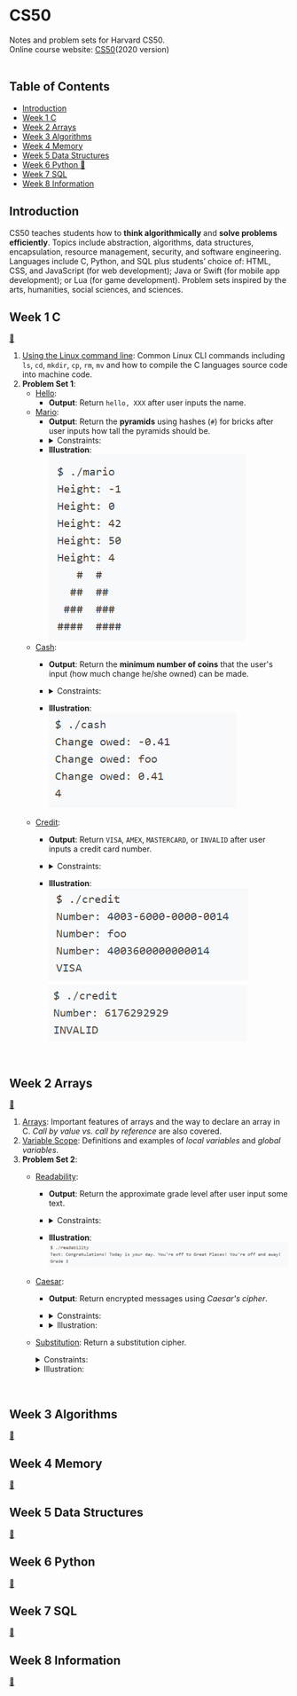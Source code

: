 # CS50
Notes and problem sets for Harvard CS50.<br>
Online course website: [CS50](https://cs50.harvard.edu/x/2020/)(2020 version)
<br><br>

## Table of Contents
* [Introduction](#intro)
* [Week 1 C](#week1)
* [Week 2 Arrays](#week2)
* [Week 3 Algorithms](#week3)
* [Week 4 Memory](#week4)
* [Week 5 Data Structures](#week5)
* [Week 6 Python 🐍](#week6)
* [Week 7 SQL](#week7)
* [Week 8 Information](#week8)

<h2 id="intro">Introduction</h2>

CS50 teaches students how to **think algorithmically** and **solve problems efficiently**. Topics include abstraction, algorithms, data structures, encapsulation, resource management, security, and software engineering. Languages include C, Python, and SQL plus students’ choice of: HTML, CSS, and JavaScript (for web development); Java or Swift (for mobile app development); or Lua (for game development). Problem sets inspired by the arts, humanities, social sciences, and sciences. <br>

<h2 id="week1">Week 1 C</h2>

[🐳](/Week%201%20C)
1. [Using the Linux command line](/Week%201%20C/CommandLine.md): Common Linux CLI commands including `ls`, `cd`, `mkdir`, `cp`, `rm`, `mv` and how to compile the C languages source code into machine code.
2. **Problem Set 1**: 
    * [Hello](/Week%201%20C/hello.c): 
      * **Output**: Return `hello, XXX` after user inputs the name.
    * [Mario](/Week%201%20C/mario.c): 
      * **Output**: Return the **pyramids** using hashes (`#`) for bricks after user inputs how tall the pyramids should be. 
      * <details><summary>Constraints:</summary>
         <p>If the user doesn’t input a positive integer between 1 and 8, inclusive, the program should re-prompt the user until they cooperate.</p>
         </details>
      * **Illustration**:<br>![mario](/Pictures/mario.PNG)
    * [Cash](/Week%201%20C/cash.c):
      * **Output**: Return the **minimum number of coins** that the user's input (how much change he/she owned) can be made.
      * <details><summary>Constraints:</summary>
   
        1. The only coins available are quarters (25¢), dimes (10¢), nickels (5¢), and pennies (1¢).
        2. Only allow user to input float number(use `get_float`). The program should re-prompt the users until they cooperate.
        3. Round your cents to the nearest penny, as with round, which is declared in `math.h`.
        4. Beware the inherent imprecision of floating-point values. Convert the user’s inputted dollars to cents (i.e., from a `float` to an `int`) to avoid tiny errors that might otherwise add up!
        </details>
        
      * **Illustration**:<br>![cash](/Pictures/cash.PNG)
    * [Credit](/Week%201%20C/credit.c):
      * **Output**: Return `VISA`, `AMEX`, `MASTERCARD`, or `INVALID` after user inputs a credit card number.
      * <details><summary>Constraints:</summary>
   
        1. The program should re-prompt the users until they input entirely numeric (i.e., devoid of hyphens, as might be printed on an actual card). 
        2. According to *Luhn’s algorithm*, you can determine if a credit card number is (syntactically) valid.
        3. All American Express numbers start with 34 or 37; most MasterCard numbers start with 51, 52, 53, 54, or 55 (they also have some other potential starting numbers which we won’t concern ourselves with for this problem); and all Visa numbers start with 4.
        
        </details>
      * **Illustration**:<br>![credit](/Pictures/credit.PNG)
<br>

<h2 id="week2">Week 2 Arrays</h2>

[🐳](/Week%202%20Arrays)
1. [Arrays](/Week%202%20Arrays/Arrays.md): Important features of arrays and the way to declare an array in C. *Call by value vs. call by reference* are also covered.
2. [Variable Scope](/Week%202%20Arrays/VariableScope.md): Definitions and examples of *local variables* and *global variables*.
3. **Problem Set 2**:
   * [Readability](/Week%202%20Arrays/readability.c):
      * **Output**: Return the approximate grade level after user input some text.
      * <details><summary>Constraints:</summary>
   
        1. Use the *Coleman-Liau index* (`index = 0.0588 * L - 0.296 * S - 15.8`) to compute the grade reading level. Here, L is the average number of letters per 100 words in the text, and S is the average number of sentences per 100 words in the text.
        2. Prompt the user for a `string` of text using `get_string`.
        3. You may assume that a letter is any lowercase character from a to z or any uppercase character from A to Z, any sequence of characters separated by spaces should count as a word, and that any occurrence of a period, exclamation point, or question mark indicates the end of a sentence.
        4. If the resulting index number is 16 or higher, your program should output `Grade 16+`. If the index number is less than 1, your program should output `Before Grade 1`.
        
        </details>
      * **Illustration**:<br>![readability](/Pictures/readability.PNG)
   * [Caesar](/Week%202%20Arrays/caesar.c):
      * **Output**: Return encrypted messages using *Caesar's cipher*.
      * <details><summary>Constraints:</summary>
   
        1. Caesar’s algorithm (i.e., cipher) encrypts messages by “rotating” each letter by k positions. 
        2. Accept a single command-line argument, a non-negative integer k. Return `Usage: ./caesar key` if not receive exactly one command-line argument from user.
        3. Work for all non-negative integral values of k less than 2^31 - 26.
        4. Output `plaintext:` and then prompt the user for a string of plaintext (using `get_string`).
        5. Output `ciphertext:` followed by the plaintext’s corresponding ciphertext, with each alphabetical character in the plaintext “rotated” by k positions.
        6. Non-alphabetical characters should be outputted unchanged and case must be preserved.

        </details>
      * <details><summary>Illustration:</summary>
   
         ```
         $ ./caesar 1
         plaintext:  HELLO
         ciphertext: IFMMP
         $ ./caesar HELLO
         Usage: ./caesar key
         ```
         </details>
   * [Substitution](/Week%202%20Arrays/substitution.c): Return a substitution cipher.
      <details><summary>Constraints:</summary>
   
        1. Encrypt a message by replacing every letter with another letter using a 26-character mapping key.
        2. Accept a single command-line argument, a 26-character mapping key. Return `Usage: ./substitution key` if not receive exactly one command-line argument from user. Return `Key must contain 26 characters.` if not receive exactly 26 characters.
        3. Output `plaintext:` and then prompt the user for a string of plaintext (using `get_string`).
        4. Output `ciphertext:` followed by the plaintext’s corresponding ciphertext, with each alphabetical character in the plaintext substituted for the corresponding character in the ciphertext.
        5. Non-alphabetical characters should be outputted unchanged and case must be preserved.
        
      </details>
      <details><summary>Illustration:</summary>
   
         ```
         $ ./substitution VCHPRZGJNTLSKFBDQWAXEUYMOI
         plaintext:  hello, world
         cyphertext: jrssb, ybwsp
         $ ./substitution
         Usage: ./substitution key
         $ ./substitution ABC
         Key must contain 26 characters.
         ```
      </details>
<br>

<h2 id="week3">Week 3 Algorithms</h2>

[🐳](/Week%203%20Algorithms)
<br>

<h2 id="week4">Week 4 Memory</h2>

[🐳](/Week%204%20Memory)
<br>

<h2 id="week5">Week 5 Data Structures</h2>

[🐳](/Week%205%20Data%20Structures)
<br>

<h2 id="week6">Week 6 Python</h2>

[🐍](/Week%206%20Python)
<br>

<h2 id="week7">Week 7 SQL</h2>

[🐍](/Week%207%20SQL)
<br>

<h2 id="week8">Week 8 Information</h2>

[🐍](/Week%208%20Information)
<br>
